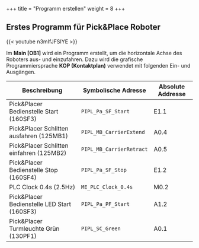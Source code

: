 +++
title = "Programm erstellen"
weight = 8
+++

## Erstes Programm für Pick&Place Roboter

<div class="shadow">
  {{< youtube n3mIfJFSIYE >}}
</div>

Im **Main [OB1]** wird ein Programm erstellt, um die horizontale Achse des Roboters aus- und einzufahren. Dazu wird die grafische Programmiersprache **KOP (Kontaktplan)** verwendet mit folgenden Ein- und Ausgängen.

Beschreibung                                 | Symbolische Adresse      | Absolute Addresse
-------------------------------------------- | ------------------------ | -----------------
Pick&Placer Bedienstelle Start (160SF3)      | `PIPL_Pa_SF_Start`       | E1.1
Pick&Placer Schlitten ausfahren (125MB1)     | `PIPL_MB_CarrierExtend`  | A0.4
Pick&Placer Schlitten einfahren (125MB2)     | `PIPL_MB_CarrierRetract` | A0.5
Pick&Placer Bedienstelle Stop (160SF4)       | `PIPL_Pa_SF_Stop`        | E1.2
PLC Clock 0.4s (2.5Hz)                       | `ME_PLC_Clock_0.4s`      | M0.2
Pick&Placer Bedienstelle LED Start (160SF3)  | `PIPL_Pa_PF_Start`       | A1.2
Pick&Placer Turmleuchte Grün (130PF1)        | `PIPL_SC_Green`          | A0.1

